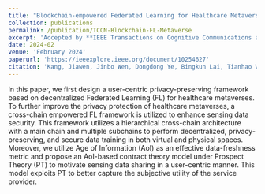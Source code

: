 ```yaml
---
title: "Blockchain-empowered Federated Learning for Healthcare Metaverses: User-centric Incentive Mechanism with Optimal Data Freshness"
collection: publications
permalink: /publication/TCCN-Blockchain-FL-Metaverse
excerpt: 'Accepted by **IEEE Transactions on Cognitive Communications and Networking**.'
date: 2024-02
venue: 'February 2024'
paperurl: 'https://ieeexplore.ieee.org/document/10254627'
citation: 'Kang, Jiawen, Jinbo Wen, Dongdong Ye, Bingkun Lai, Tianhao Wu, Zehui Xiong, Jiangtian Nie, Dusit Niyato, Yang Zhang, and Shengli Xie. "Blockchain-empowered federated learning for healthcare Metaverses: User-centric incentive mechanism with optimal data freshness." IEEE Transactions on Cognitive Communications and Networking (2023).'
---
```


In this paper, we first design a user-centric privacy-preserving framework based on decentralized Federated Learning (FL) for healthcare metaverses. To further improve the privacy protection of healthcare metaverses, a cross-chain empowered FL framework is utilized to enhance sensing data security. This framework utilizes a hierarchical cross-chain architecture with a main chain and multiple subchains to perform decentralized, privacy-preserving, and secure data training in both virtual and physical spaces. Moreover, we utilize Age of Information (AoI) as an effective data-freshness metric and propose an AoI-based contract theory model under Prospect Theory (PT) to motivate sensing data sharing in a user-centric manner. This model exploits PT to better capture the subjective utility of the service provider. 

